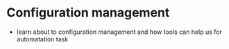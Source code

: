 # Configuration management

- learn about to configuration management and how tools can help us for automatation task

